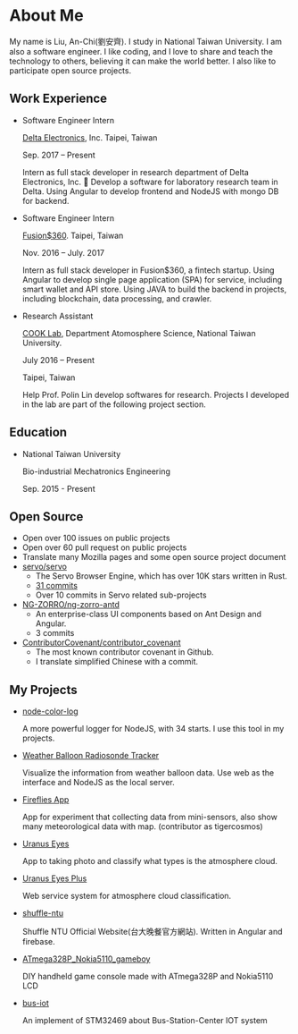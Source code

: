 # About Me

My name is Liu, An-Chi(劉安齊). I study in National Taiwan University. I am also a software engineer. I like coding, and I love to share and teach the technology to others, believing it can make the world better. I also like to participate open source projects.

## Work Experience

- Software Engineer Intern

    [Delta Electronics](http://www.deltaww.com/default.aspx?hl=en-US), Inc. Taipei, Taiwan

    Sep. 2017 – Present

    Intern as full stack developer in research department of Delta Electronics, Inc.  Develop a software for laboratory research team in Delta. Using Angular to develop
    frontend and NodeJS with mongo DB for backend.

- Software Engineer Intern

    [Fusion$360](https://www.fusions360.com/). Taipei, Taiwan

    Nov. 2016 – July. 2017

    Intern as full stack developer in Fusion$360, a fintech startup.
    Using Angular to develop single page application (SPA) for service, including smart
    wallet and API store. Using JAVA to build the backend in projects, including blockchain, data processing, and crawler.

- Research Assistant

    [COOK Lab](http://www.cook.as.ntu.edu.tw/), Department Atomosphere Science, National Taiwan University.

    July 2016 – Present

    Taipei, Taiwan

    Help Prof. Polin Lin develop softwares for research. Projects I developed in the lab are part of the following project section.

## Education

- National Taiwan University

    Bio-industrial Mechatronics Engineering

    Sep. 2015 - Present

## Open Source

- Open over 100 issues on public projects
- Open over 60 pull request on public projects
- Translate many Mozilla pages and some open source project document
- [servo/servo](https://github.com/servo/servo)
    - The Servo Browser Engine, which has over 10K stars written in Rust.
    - [31 commits](https://github.com/servo/servo/commits?author=tigercosmos)
    - Over 10 commits in Servo related sub-projects
- [NG-ZORRO/ng-zorro-antd](https://github.com/NG-ZORRO/ng-zorro-antd)
    - An enterprise-class UI components based on Ant Design and Angular.
    - 3 commits
- [ContributorCovenant/contributor_covenant](https://github.com/ContributorCovenant/contributor_covenant)
    - The most known contributor covenant in Github.
    - I translate simplified Chinese with a commit.

## My Projects

- [node-color-log](https://github.com/tigercosmos/node-color-log)

    A more powerful logger for NodeJS, with 34 starts. I use this tool in my projects.

- [Weather Balloon Radiosonde Tracker](https://github.com/tigercosmos/Weather-Balloon-Radiosonde-Tracker)

    Visualize the information from weather balloon data. Use web as the interface and NodeJS as the local server.

- [Fireflies App](https://github.com/seanstone/cook-wn2nac2)

    App for experiment that collecting data from mini-sensors, also show many meteorological data with map. (contributor as tigercosmos)

- [Uranus Eyes](https://github.com/tigercosmos/Uranus-Eyes)

    App to taking photo and classify what types is the atmosphere cloud.

- [Uranus Eyes Plus](https://github.com/tigercosmos/uranus-eyes-plus)

    Web service system for atmosphere cloud classification.

- [shuffle-ntu](https://github.com/tigercosmos/shuffle-ntu)

    Shuffle NTU Official Website(台大晚餐官方網站). Written in Angular and firebase.

- [ATmega328P_Nokia5110_gameboy](ATmega328P_Nokia5110_gameboy)

    DIY handheld game console made with ATmega328P and Nokia5110 LCD

- [bus-iot](https://github.com/tigercosmos/bus-iot)

    An implement of STM32469 about Bus-Station-Center IOT system
